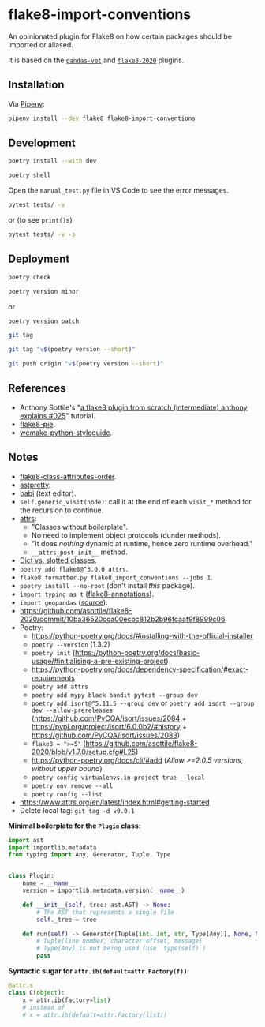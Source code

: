 # flake8-import-conventions

An opinionated plugin for Flake8 on how certain packages should be imported or aliased.

It is based on the [`pandas-vet`](https://github.com/deppen8/pandas-vet) and [`flake8-2020`](https://github.com/asottile/flake8-2020) plugins.

## Installation

Via [Pipenv](https://pipenv.pypa.io/):

```bash
pipenv install --dev flake8 flake8-import-conventions
```

## Development

```bash
poetry install --with dev
```

```bash
poetry shell
```

Open the `manual_test.py` file in VS Code to see the error messages.

```bash
pytest tests/ -v
```

or (to see `print()`s)

```bash
pytest tests/ -v -s
```

## Deployment

```bash
poetry check
```

```bash
poetry version minor
```

or

```bash
poetry version patch
```

```bash
git tag
```

```bash
git tag "v$(poetry version --short)"
```

```bash
git push origin "v$(poetry version --short)"
```

## References

- Anthony Sottile's "[a flake8 plugin from scratch (intermediate) anthony explains #025](https://youtu.be/ot5Z4KQPBL8)" tutorial.
- [flake8-pie](https://github.com/sbdchd/flake8-pie).
- [wemake-python-styleguide](https://github.com/wemake-services/wemake-python-styleguide).

## Notes

- [flake8-class-attributes-order](https://github.com/best-doctor/flake8-class-attributes-order).
- [astpretty](https://github.com/asottile/astpretty).
- [babi](https://github.com/asottile/babi) (text editor).
- `self.generic_visit(node)`: call it at the end of each `visit_*` method for the recursion to continue.
- [attrs](https://www.attrs.org/):
  - "Classes without boilerplate".
  - No need to implement object protocols (dunder methods).
  - "It does _nothing_ dynamic at runtime, hence zero runtime overhead."
  - `__attrs_post_init__` method.
- [Dict vs. slotted classes](https://www.attrs.org/en/stable/glossary.html).
- `poetry add flake8@^3.0.0 attrs`.
- `flake8 formatter.py flake8_import_conventions --jobs 1`.
- `poetry install --no-root` (don't install _this_ package).
- `import typing as t` ([flake8-annotations](https://github.com/sco1/flake8-annotations)).
- `import geopandas` ([source](https://github.com/geopandas/geopandas/issues/716)).
- https://github.com/asottile/flake8-2020/commit/10ba36520cca00ecbc812b2b96fcaaf9f8999c06
- Poetry:
  - https://python-poetry.org/docs/#installing-with-the-official-installer
  - `poetry --version` (1.3.2)
  - `poetry init` (https://python-poetry.org/docs/basic-usage/#initialising-a-pre-existing-project)
  - https://python-poetry.org/docs/dependency-specification/#exact-requirements
  - `poetry add attrs`
  - `poetry add mypy black bandit pytest --group dev`
  - `poetry add isort@^5.11.5 --group dev` or `poetry add isort --group dev --allow-prereleases` (https://github.com/PyCQA/isort/issues/2084 + https://pypi.org/project/isort/6.0.0b2/#history + https://github.com/PyCQA/isort/issues/2083)
  - `flake8 = ">=5"` (https://github.com/asottile/flake8-2020/blob/v1.7.0/setup.cfg#L25)
  - https://python-poetry.org/docs/cli/#add (_Allow >=2.0.5 versions, without upper bound_)
  - `poetry config virtualenvs.in-project true --local`
  - `poetry env remove --all`
  - `poetry config --list`
- https://www.attrs.org/en/latest/index.html#getting-started
- Delete local tag: `git tag -d v0.0.1`

**Minimal boilerplate for the `Plugin` class**:

```python
import ast
import importlib.metadata
from typing import Any, Generator, Tuple, Type


class Plugin:
    name = __name__
    version = importlib.metadata.version(__name__)

    def __init__(self, tree: ast.AST) -> None:
        # The AST that represents a single file
        self._tree = tree

    def run(self) -> Generator[Tuple[int, int, str, Type[Any]], None, None]:
        # Tuple[line number, character offset, message]
        # Type[Any] is not being used (use `type(self)`)
        pass
```

**Syntactic sugar for `attr.ib(default=attr.Factory(f))`**:

```python
@attr.s
class C(object):
    x = attr.ib(factory=list)
    # instead of
    # x = attr.ib(default=attr.Factory(list))
```
